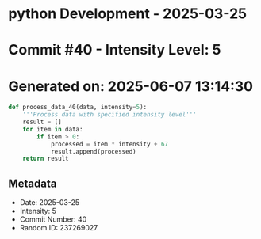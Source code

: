 ﻿# python Development - 2025-03-25
# Commit #40 - Intensity Level: 5
# Generated on: 2025-06-07 13:14:30
```python
def process_data_40(data, intensity=5):
    '''Process data with specified intensity level'''
    result = []
    for item in data:
        if item > 0:
            processed = item * intensity + 67
            result.append(processed)
    return result
```
## Metadata
- Date: 2025-03-25
- Intensity: 5
- Commit Number: 40
- Random ID: 237269027
